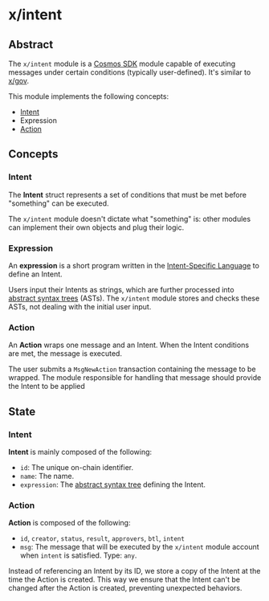 ﻿---
sidebar_position: 2
---

# x/intent

## Abstract

The `x/intent` module is a [Cosmos SDK](https://docs.cosmos.network/) module capable of
executing messages under certain conditions (typically user-defined). It's similar to [x/gov](https://docs.cosmos.network/main/build/modules/gov).

This module implements the following concepts:

- [Intent](/learn/glossary#intent)
- Expression
- [Action](/learn/glossary#action)

<!---
Do you think we should include expression in our glossary of terms?
--->

## Concepts

### Intent

The **Intent** struct represents a set of conditions that must be met before "something" can be executed.

The `x/intent` module doesn't dictate what "something" is: other modules can implement their own objects and plug their logic.

<!---
In the description of `msg`, we mention `intent`. Is it the same `intent`? In this section, we could reference it as "The Intent struct (`intent`) represents..."
--->

### Expression

An **expression** is a short program written in the [Intent-Specific Language](/learn/glossary#intent-specific-language) to define an Intent.

Users input their Intents as strings, which are further processed into [abstract syntax trees](/learn/glossary#abstract-syntax-tree) (ASTs). The `x/intent` module stores and checks these ASTs, not dealing with the initial user input.

<!---
Does the paragraph above sound correct? I expanded it a bit.
--->

### Action

An **Action** wraps one message and an Intent. When the Intent conditions are met, the message is executed.

The user submits a `MsgNewAction` transaction containing the message to be wrapped. The module responsible for handling that message should provide the Intent to be applied

<!---
This note was at the end of the document, and it wasn't clear how it's related to the rest. What if we include it here? Also, is it correct to say that `MsgNewAction` is a transaction? Finally, "The module responsible for handling that message" - is it some other module, not `x/intent`? In that case, we could say: "Another module that is responsible..."
--->

## State

### Intent

**Intent** is mainly composed of the following:

- `id`: The unique on-chain identifier.
- `name`: The name.
- `expression`: The [abstract syntax tree](/learn/glossary#abstract-syntax-tree) defining the Intent.

### Action

**Action** is composed of the following:

- `id`, `creator`, `status`, `result`, `approvers`, `btl`, `intent`
- `msg`: The message that will be executed by the `x/intent` module account when `intent` is satisfied. Type: `any`.

Instead of referencing an Intent by its ID, we store a copy of the Intent at the time the Action is created. This way we ensure that the Intent can't be changed after the Action is created, preventing unexpected behaviors.